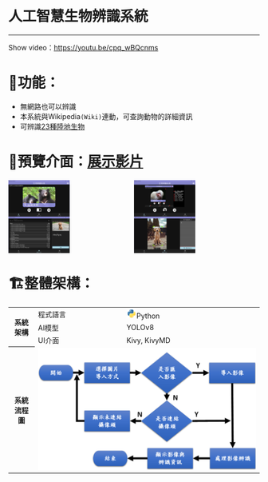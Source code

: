 # 人工智慧生物辨識系統
---
Show video：https://youtu.be/cpq_wBQcnms

# 🧭功能：
  - 無網路也可以辨識
  - 本系統與Wikipedia`(Wiki)`連動，可查詢動物的詳細資訊
  - 可辨識[23種陸地生物](https://github.com/RayLonscholar/School_report_ODApp/blob/main/zh_labels.txt)

# 🔎預覽介面：[展示影片](https://youtu.be/cpq_wBQcnms)
<div style="display: grid; grid-template-columns: 1fr 1fr;">
    <img alt="home" src="./src/home.png" style="width: 49%; height: auto;" />
    <img alt="home" src="./src/home2.png" style="width: 49%; height: auto;" />
    <img alt="home" src="./src/file_management.png" style="width: 49%; height: auto;" />
    <img alt="home" src="./src/detect.png" style="width: 49%; height: auto;" />
</div>

# 🏗️整體架構：
<table>
  <tr>
    <th rowspan = 3>系統架構</th>
    <td>程式語言</td>
    <td><img src = "https://raw.githubusercontent.com/devicons/devicon/master/icons/python/python-original.svg" alt = "python" width="20" height="20">Python</td>
  </tr>
  <tr>
    <td>AI模型</td>
    <td>YOLOv8</td>
  </tr>
  <tr>
    <td>UI介面</td>
    <td>Kivy, KivyMD</td>
  </tr>
  <tr>
    <th>系統流程圖</th>
    <td colspan = 2><img src = "./src/chart1.png" alt = flowchart></td>
  </tr>
</table>